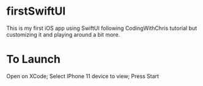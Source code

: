 # firstSwiftUI
This is my first iOS app using SwiftUI following CodingWithChris tutorial but customizing it and playing around a bit more.

# To Launch 
Open on XCode; Select IPhone 11 device to view; Press Start
